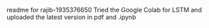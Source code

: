 readme for rajib-1935376650
Tried the Google Colab for LSTM and uploaded the latest version in pdf and .ipynb
